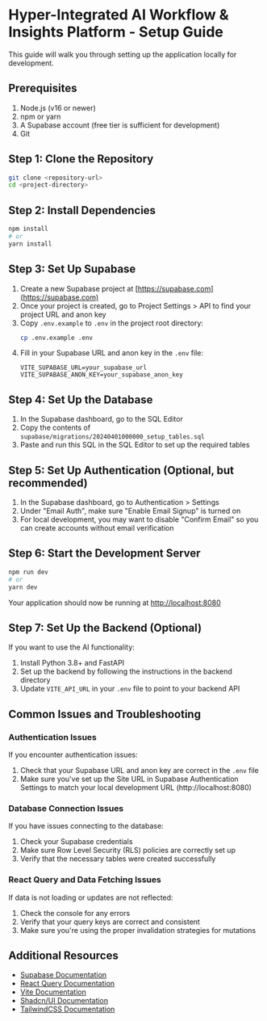 
# Hyper-Integrated AI Workflow & Insights Platform - Setup Guide

This guide will walk you through setting up the application locally for development.

## Prerequisites

1. Node.js (v16 or newer)
2. npm or yarn
3. A Supabase account (free tier is sufficient for development)
4. Git

## Step 1: Clone the Repository

```bash
git clone <repository-url>
cd <project-directory>
```

## Step 2: Install Dependencies

```bash
npm install
# or
yarn install
```

## Step 3: Set Up Supabase

1. Create a new Supabase project at [https://supabase.com](https://supabase.com)
2. Once your project is created, go to Project Settings > API to find your project URL and anon key
3. Copy `.env.example` to `.env` in the project root directory:
   ```bash
   cp .env.example .env
   ```
4. Fill in your Supabase URL and anon key in the `.env` file:
   ```
   VITE_SUPABASE_URL=your_supabase_url
   VITE_SUPABASE_ANON_KEY=your_supabase_anon_key
   ```

## Step 4: Set Up the Database

1. In the Supabase dashboard, go to the SQL Editor
2. Copy the contents of `supabase/migrations/20240401000000_setup_tables.sql`
3. Paste and run this SQL in the SQL Editor to set up the required tables

## Step 5: Set Up Authentication (Optional, but recommended)

1. In the Supabase dashboard, go to Authentication > Settings
2. Under "Email Auth", make sure "Enable Email Signup" is turned on
3. For local development, you may want to disable "Confirm Email" so you can create accounts without email verification

## Step 6: Start the Development Server

```bash
npm run dev
# or
yarn dev
```

Your application should now be running at [http://localhost:8080](http://localhost:8080)

## Step 7: Set Up the Backend (Optional)

If you want to use the AI functionality:

1. Install Python 3.8+ and FastAPI
2. Set up the backend by following the instructions in the backend directory
3. Update `VITE_API_URL` in your `.env` file to point to your backend API

## Common Issues and Troubleshooting

### Authentication Issues

If you encounter authentication issues:
1. Check that your Supabase URL and anon key are correct in the `.env` file
2. Make sure you've set up the Site URL in Supabase Authentication Settings to match your local development URL (http://localhost:8080)

### Database Connection Issues

If you have issues connecting to the database:
1. Check your Supabase credentials
2. Make sure Row Level Security (RLS) policies are correctly set up
3. Verify that the necessary tables were created successfully

### React Query and Data Fetching Issues

If data is not loading or updates are not reflected:
1. Check the console for any errors
2. Verify that your query keys are correct and consistent
3. Make sure you're using the proper invalidation strategies for mutations

## Additional Resources

- [Supabase Documentation](https://supabase.com/docs)
- [React Query Documentation](https://tanstack.com/query/latest)
- [Vite Documentation](https://vitejs.dev/guide/)
- [Shadcn/UI Documentation](https://ui.shadcn.com)
- [TailwindCSS Documentation](https://tailwindcss.com/docs)
